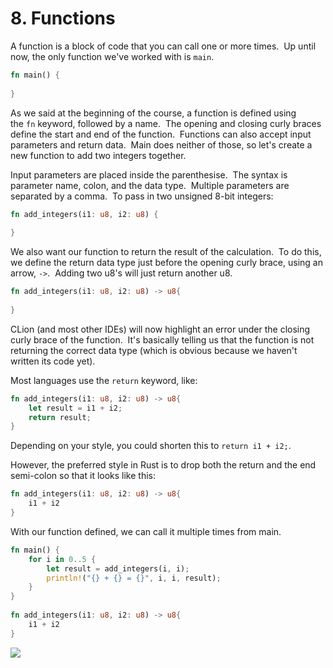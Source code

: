 # 8. Functions

A function is a block of code that you can call one or more times.  Up until now, the only function we've worked with is `main`.

```rust
fn main() {  
  
}
```

As we said at the beginning of the course, a function is defined using the `fn` keyword, followed by a name.  The opening and closing curly braces define the start and end of the function.  Functions can also accept input parameters and return data.  Main does neither of those, so let's create a new function to add two integers together.

Input parameters are placed inside the parenthesise.  The syntax is parameter name, colon, and the data type.  Multiple parameters are separated by a comma.  To pass in two unsigned 8-bit integers:

```rust
fn add_integers(i1: u8, i2: u8) {  
      
}
```

We also want our function to return the result of the calculation.  To do this, we define the return data type just before the opening curly brace, using an arrow, `->`.  Adding two u8's will just return another u8.

```rust
fn add_integers(i1: u8, i2: u8) -> u8{  
  
}
```

CLion (and most other IDEs) will now highlight an error under the closing curly brace of the function.  It's basically telling us that the function is not returning the correct data type (which is obvious because we haven't written its code yet).

Most languages use the `return` keyword, like:

```rust
fn add_integers(i1: u8, i2: u8) -> u8{  
    let result = i1 + i2;  
    return result;  
}
```

Depending on your style, you could shorten this to `return i1 + i2;`.

However, the preferred style in Rust is to drop both the return and the end semi-colon so that it looks like this:

```rust
fn add_integers(i1: u8, i2: u8) -> u8{  
    i1 + i2  
}
```

With our function defined, we can call it multiple times from main.

```rust
fn main() {  
    for i in 0..5 {  
        let result = add_integers(i, i);  
        println!("{} + {} = {}", i, i, result);  
    }  
}  
  
fn add_integers(i1: u8, i2: u8) -> u8{  
    i1 + i2  
}
```

![](https://files.cdn.thinkific.com/file_uploads/584845/images/2cf/f7b/5f4/console.png)